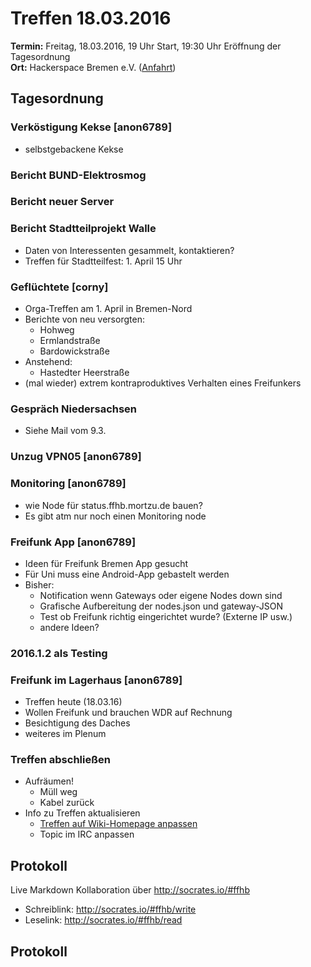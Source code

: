 # Treffen 18.03.2016
**Termin:** Freitag, 18.03.2016, 19 Uhr Start, 19:30 Uhr Eröffnung der Tagesordnung  
**Ort:** Hackerspace Bremen e.V. ([Anfahrt](https://www.hackerspace-bremen.de/anfahrt/))

## Tagesordnung

### Verköstigung Kekse [anon6789]
* selbstgebackene Kekse 

### Bericht BUND-Elektrosmog

### Bericht neuer Server

### Bericht Stadtteilprojekt Walle
* Daten von Interessenten gesammelt, kontaktieren?
* Treffen für Stadtteilfest: 1. April 15 Uhr

### Geflüchtete [corny]

* Orga-Treffen am 1. April in Bremen-Nord
* Berichte von neu versorgten:
  * Hohweg
  * Ermlandstraße
  * Bardowickstraße
* Anstehend:
  * Hastedter Heerstraße
* (mal wieder) extrem kontraproduktives Verhalten eines Freifunkers

### Gespräch Niedersachsen

* Siehe Mail vom 9.3.

### Unzug VPN05 [anon6789]

### Monitoring [anon6789]
* wie Node für status.ffhb.mortzu.de bauen?
* Es gibt atm nur noch einen Monitoring node

### Freifunk App [anon6789]
* Ideen für Freifunk Bremen App gesucht
* Für Uni muss eine Android-App gebastelt werden
* Bisher:
  * Notification wenn Gateways oder eigene Nodes down sind
  * Grafische Aufbereitung der nodes.json und gateway-JSON
  * Test ob Freifunk richtig eingerichtet wurde? (Externe IP usw.)
  * andere Ideen?

### 2016.1.2 als Testing

### Freifunk im Lagerhaus [anon6789]
* Treffen heute (18.03.16)
* Wollen Freifunk und brauchen WDR auf Rechnung
* Besichtigung des Daches
* weiteres im Plenum


### Treffen abschließen
* Aufräumen!
  * Müll weg
  * Kabel zurück
* Info zu Treffen aktualisieren
  * [Treffen auf Wiki-Homepage anpassen](Home)
  * Topic im IRC anpassen

## Protokoll
Live Markdown Kollaboration über http://socrates.io/#ffhb
* Schreiblink: http://socrates.io/#ffhb/write
* Leselink: http://socrates.io/#ffhb/read

## Protokoll
